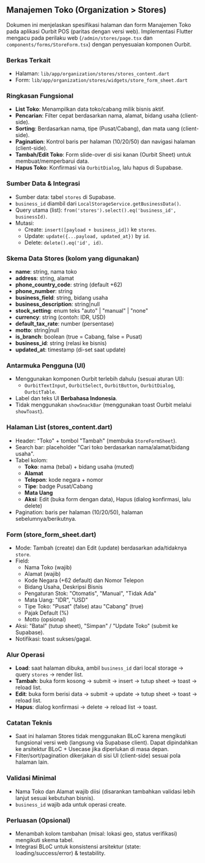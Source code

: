 ## Manajemen Toko (Organization > Stores)

Dokumen ini menjelaskan spesifikasi halaman dan form Manajemen Toko pada aplikasi Ourbit POS (paritas dengan versi web). Implementasi Flutter mengacu pada perilaku web (`/admin/stores/page.tsx` dan `components/forms/StoreForm.tsx`) dengan penyesuaian komponen Ourbit.

### Berkas Terkait

- Halaman: `lib/app/organization/stores/stores_content.dart`
- Form: `lib/app/organization/stores/widgets/store_form_sheet.dart`

### Ringkasan Fungsional

- **List Toko**: Menampilkan data toko/cabang milik bisnis aktif.
- **Pencarian**: Filter cepat berdasarkan nama, alamat, bidang usaha (client-side).
- **Sorting**: Berdasarkan nama, tipe (Pusat/Cabang), dan mata uang (client-side).
- **Pagination**: Kontrol baris per halaman (10/20/50) dan navigasi halaman (client-side).
- **Tambah/Edit Toko**: Form slide-over di sisi kanan (Ourbit Sheet) untuk membuat/memperbarui data.
- **Hapus Toko**: Konfirmasi via `OurbitDialog`, lalu hapus di Supabase.

### Sumber Data & Integrasi

- Sumber data: tabel `stores` di Supabase.
- `business_id` diambil dari `LocalStorageService.getBusinessData()`.
- Query utama (list): `from('stores').select().eq('business_id', businessId)`.
- Mutasi:
  - Create: `insert([payload + business_id])` ke `stores`.
  - Update: `update({...payload, updated_at})` by `id`.
  - Delete: `delete().eq('id', id)`.

### Skema Data Stores (kolom yang digunakan)

- **name**: string, nama toko
- **address**: string, alamat
- **phone_country_code**: string (default +62)
- **phone_number**: string
- **business_field**: string, bidang usaha
- **business_description**: string|null
- **stock_setting**: enum teks "auto" | "manual" | "none"
- **currency**: string (contoh: IDR, USD)
- **default_tax_rate**: number (persentase)
- **motto**: string|null
- **is_branch**: boolean (true = Cabang, false = Pusat)
- **business_id**: string (relasi ke bisnis)
- **updated_at**: timestamp (di-set saat update)

### Antarmuka Pengguna (UI)

- Menggunakan komponen Ourbit terlebih dahulu (sesuai aturan UI):
  - `OurbitTextInput`, `OurbitSelect`, `OurbitButton`, `OurbitDialog`, `OurbitTable`.
- Label dan teks UI **Berbahasa Indonesia**.
- Tidak menggunakan `showSnackBar` (menggunakan toast Ourbit melalui `showToast`).

### Halaman List (stores_content.dart)

- Header: "Toko" + tombol "Tambah" (membuka `StoreFormSheet`).
- Search bar: placeholder "Cari toko berdasarkan nama/alamat/bidang usaha".
- Tabel kolom:
  - **Toko**: nama (tebal) + bidang usaha (muted)
  - **Alamat**
  - **Telepon**: kode negara + nomor
  - **Tipe**: badge Pusat/Cabang
  - **Mata Uang**
  - **Aksi**: Edit (buka form dengan data), Hapus (dialog konfirmasi, lalu delete)
- Pagination: baris per halaman (10/20/50), halaman sebelumnya/berikutnya.

### Form (store_form_sheet.dart)

- Mode: Tambah (create) dan Edit (update) berdasarkan ada/tidaknya `store`.
- Field:
  - Nama Toko (wajib)
  - Alamat (wajib)
  - Kode Negara (+62 default) dan Nomor Telepon
  - Bidang Usaha, Deskripsi Bisnis
  - Pengaturan Stok: "Otomatis", "Manual", "Tidak Ada"
  - Mata Uang: "IDR", "USD"
  - Tipe Toko: "Pusat" (false) atau "Cabang" (true)
  - Pajak Default (%)
  - Motto (opsional)
- Aksi: "Batal" (tutup sheet), "Simpan" / "Update Toko" (submit ke Supabase).
- Notifikasi: toast sukses/gagal.

### Alur Operasi

- **Load**: saat halaman dibuka, ambil `business_id` dari local storage -> query `stores` -> render list.
- **Tambah**: buka form kosong -> submit -> insert -> tutup sheet -> toast -> reload list.
- **Edit**: buka form berisi data -> submit -> update -> tutup sheet -> toast -> reload list.
- **Hapus**: dialog konfirmasi -> delete -> reload list -> toast.

### Catatan Teknis

- Saat ini halaman Stores tidak menggunakan BLoC karena mengikuti fungsional versi web (langsung via Supabase client). Dapat dipindahkan ke arsitektur BLoC + Usecase jika diperlukan di masa depan.
- Filter/sort/pagination dikerjakan di sisi UI (client-side) sesuai pola halaman lain.

### Validasi Minimal

- Nama Toko dan Alamat wajib diisi (disarankan tambahkan validasi lebih lanjut sesuai kebutuhan bisnis).
- `business_id` wajib ada untuk operasi create.

### Perluasan (Opsional)

- Menambah kolom tambahan (misal: lokasi geo, status verifikasi) mengikuti skema tabel.
- Integrasi BLoC untuk konsistensi arsitektur (state: loading/success/error) & testability.
